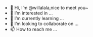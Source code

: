 - 👋 Hi, I’m @willalala,nice to meet you~
- 👀 I’m interested in ...
- 🌱 I’m currently learning ...
- 💞️ I’m looking to collaborate on ...
- 📫 How to reach me ...

<!---
willalala/willalala is a ✨ special ✨ repository because its `README.md` (this file) appears on your GitHub profile.
You can click the Preview link to take a look at your changes.
--->
